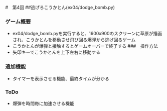 #　第4回
##逃げろこうかとん(ex04/dodge_bomb.py)
### ゲーム概要
- ex04/dodge_bomb.pyを実行すると、1600x900のスクリーンに草原が描画され、こうかとんを移動させ飛び回る爆弾から逃げ回るゲーム
- こうかとんが爆弾と接触するとゲームオーバーで終了する
###　操作方法
- 矢印キーでこうかとんを上下左右に移動する
### 追加機能
- タイマーを表示させる機能、最終タイムが分かる
### ToDo
- 爆弾を時間毎に加速させる機能